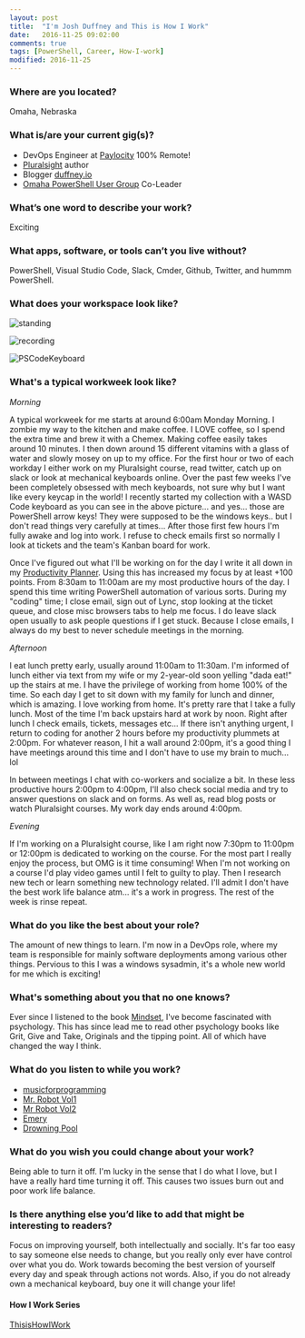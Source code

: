 ```yaml
---
layout: post
title:  "I'm Josh Duffney and This is How I Work"
date:   2016-11-25 09:02:00
comments: true
tags: [PowerShell, Career, How-I-work]
modified: 2016-11-25
---
```


### Where are you located?

Omaha, Nebraska

### What is/are your current gig(s)?

* DevOps Engineer at [Paylocity](http://www.paylocity.com/) 100% Remote!
* [Pluralsight](https://app.pluralsight.com/profile/author/josh-duffney) author
* Blogger [duffney.io](http://duffney.io/)
* [Omaha PowerShell User Group](https://twitter.com/OmahaPSUG) Co-Leader

### What’s one word to describe your work?

Exciting

### What apps, software, or tools can’t you live without?

PowerShell, Visual Studio Code, Slack, Cmder, Github, Twitter, and hummm PowerShell.

### What does your workspace look like?

![standing](/images/posts/2016-11-25/standing.jpg "standing")

![recording](/images/posts/2016-11-25/recording.jpg "recording")

![PSCodeKeyboard](/images/posts/2016-11-25/PSCodeKeyboard.jpg "PSCodeKeyboard")

### What's a typical workweek look like?


 _Morning_

A typical workweek for me starts at around 6:00am Monday Morning. I zombie my way to the kitchen and make coffee. I LOVE coffee, so I spend the extra time and brew it with a Chemex. Making coffee easily takes around 10
minutes. I then down around 15 different vitamins with a glass of water and slowly mosey on up to my office. For the first hour or two of each workday I either work on my Pluralsight course, read twitter, catch up on slack or
look at mechanical keyboards online. Over the past few weeks I've been completely obsessed with mech keyboards, not sure why but I want like every keycap in the world! I recently started my collection with a WASD Code keyboard
as you can see in the above picture... and yes... those are PowerShell arrow keys! They were supposed to be the windows keys.. but I don't read things very carefully at times... After those first few hours I'm fully awake and
log into work. I refuse to check emails first so normally I look at tickets and the team's Kanban board for work. 

Once I've figured out what I'll be working on for the day I write it all down in my [Productivity Planner](https://www.intelligentchange.com/products/the-productivity-planner). Using this has increased my focus by at least
+100 points. From 8:30am to 11:00am are my most productive hours of the day. I spend this time writing PowerShell automation of various sorts. During my "coding" time; I close email, sign out of Lync, stop looking at the ticket queue, and close misc browsers tabs to help me focus. I do leave slack open usually to ask people questions if I get stuck. Because I close emails, I always do my best to never schedule meetings in the morning. 

_Afternoon_

I eat lunch pretty early, usually around 11:00am to 11:30am. I'm informed of lunch either via text from my wife or my 2-year-old soon yelling "dada eat!" up the stairs at me. I have the privilege of working from home 100% of the time.
So each day I get to sit down with my family for lunch and dinner, which is amazing. I love working from home. It's pretty rare that I take a fully lunch. Most of the time I'm back upstairs hard at work by noon. Right after
lunch I check emails, tickets, messages etc... If there isn't anything urgent, I return to coding for another 2 hours before my productivity plummets at 2:00pm. For whatever reason, I hit a wall around 2:00pm, it's a good thing I have meetings around this time and I don't have to use my brain to much... lol

In between meetings I chat with co-workers and socialize a bit. In these less productive hours 2:00pm to 4:00pm, I'll also check social media and try to answer questions on slack and on forms. As well as, read blog posts or watch Pluralsight courses. My work day ends around 4:00pm.

_Evening_

If I'm working on a Pluralsight course, like I am right now 7:30pm to 11:00pm or 12:00pm is dedicated to working on the course. For the most part I really enjoy the process, but OMG is it time consuming! When I'm not working on a course
I'd play video games until I felt to guilty to play. Then I research new tech or learn something new technology related. I'll admit I don't have the best work life balance atm... it's a work in progress. The rest of the week is rinse repeat.

### What do you like the best about your role?

The amount of new things to learn. I'm now in a DevOps role, where my team is responsible for mainly software deployments among various other things. Pervious to this I was a windows sysadmin, it's a whole new world for me which
is exciting!

### What's something about you that no one knows?

Ever since I listened to the book [Mindset](http://www.audible.com/pd/Self-Development/Mindset-Audiobook/B002V0QGLE), I've become fascinated with psychology. This has since lead me to read other psychology books like 
Grit, Give and Take, Originals and the tipping point. All of which have changed the way I think. 

### What do you listen to while you work?

* [musicforprogramming](http://musicforprogramming.net/)
* [Mr. Robot Vol1](https://open.spotify.com/album/012oKUlmu9qA84z4kYrOAj)
* [Mr Robot Vol2](https://open.spotify.com/album/447cV2Aglz0fLzrZMVCMGw)
* [Emery](https://open.spotify.com/album/7fiFm9mCrQ9s0iswgK4X0a)
* [Drowning Pool](https://open.spotify.com/album/74n5sNia8GcWvAeJ1z40Tb)

### What do you wish you could change about your work?

Being able to turn it off. I'm lucky in the sense that I do what I love, but I have a really hard time turning it off. This causes two issues burn out and poor work life balance.

### Is there anything else you’d like to add that might be interesting to readers?

Focus on improving yourself, both intellectually and socially. It's far too easy to say someone else needs to change, but you really only ever have control over what you do. Work towards becoming the
best version of yourself every day and speak through actions not words. Also, if you do not already own a mechanical keyboard, buy one it will change your life!

#### How I Work Series

[ThisisHowIWork](https://github.com/adbertram/HowIWorkIT/blob/master/ThisIsHowIWork.md)